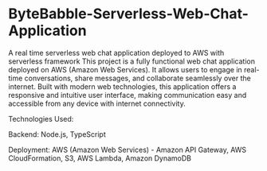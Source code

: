 # ByteBabble-Serverless-Web-Chat-Application
A real time serverless web chat application deployed to AWS with serverless framework
This project is a fully functional web chat application deployed on AWS (Amazon Web Services). It allows users to engage in real-time conversations, share messages, and collaborate seamlessly over the internet. Built with modern web technologies, this application offers a responsive and intuitive user interface, making communication easy and accessible from any device with internet connectivity.

Technologies Used:

Backend: Node.js, TypeScript

Deployment: AWS (Amazon Web Services) - Amazon API Gateway, AWS CloudFormation, S3, AWS Lambda, Amazon DynamoDB
